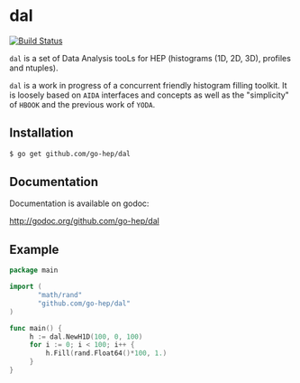 dal
===

[![Build Status](https://drone.io/github.com/go-hep/dal/status.png)](https://drone.io/github.com/go-hep/dal/latest)

`dal` is a set of Data Analysis tooLs for HEP (histograms (1D, 2D, 3D), profiles and ntuples).

`dal` is a work in progress of a concurrent friendly histogram filling toolkit.
It is loosely based on `AIDA` interfaces and concepts as well as the "simplicity" of `HBOOK` and the previous work of `YODA`.

## Installation

```sh
$ go get github.com/go-hep/dal
```

## Documentation

Documentation is available on godoc:

 http://godoc.org/github.com/go-hep/dal

## Example

```go
package main

import (
	   "math/rand"
	   "github.com/go-hep/dal"
)

func main() {
	 h := dal.NewH1D(100, 0, 100)
	 for i := 0; i < 100; i++ {
	 	 h.Fill(rand.Float64()*100, 1.)
	 }
}

```
